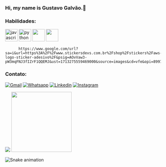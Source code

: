 ### Hi, my name is Gustavo Galvão.👋



<!--
**GalvaoGustavo/GalvaoGustavo** is a ✨ _special_ ✨ repository because its `README.md` (this file) appears on your GitHub profile.

Here are some ideas to get you started:

- 🔭 I’m currently working on ...
- 🌱 I’m currently learning ...
- 👯 I’m looking to collaborate on ...
- 🤔 I’m looking for help with ...
- 💬 Ask me about ...
- 📫 How to reach me: ...
- 😄 Pronouns: ...
- ⚡ Fun fact: ...
https://raw.githubusercontent.com/abhisheknaiidu/abhisheknaiidu/master/code.gif ( GIF COMPUTADORE )
![Galvão GitHub stats](https://github-readme-stats.vercel.app/api?username=galvaogustavo&hide=contribs,prs&theme=radical)]
![snake gif](https://github.com/artur-debv/artur-debv/blob/output/github-contribution-grid-snake-dark.svg)


-->


### Habilidades: 
<div>
          <img src="https://cdn.jsdelivr.net/gh/devicons/devicon/icons/javascript/javascript-original.svg"  alt="javascript" height="40"  />
          <img src="https://cdn.jsdelivr.net/gh/devicons/devicon/icons/python/python-original.svg"  alt="python" height="40" />
          <img src="https://cdn.jsdelivr.net/gh/devicons/devicon/icons/java/java-original.svg" height="40" />
          <img src="https://www.google.com/url?sa=i&url=https%3A%2F%2Fwww.stickersdevs.com.br%2Fshop%2Fstickers%2Faws-logo-sticker-adesivo%2F&psig=AOvVaw3-pW3mqFNJ3fIZrF1QQEMJ&ust=1713275559469000&source=images&cd=vfe&opi=89978449&ved=0CBIQjRxqFwoTCNjkwfuuxIUDFQAAAAAdAAAAABAE" height="40"/>
                    
          https://www.google.com/url?sa=i&url=https%3A%2F%2Fwww.stickersdevs.com.br%2Fshop%2Fstickers%2Faws-logo-sticker-adesivo%2F&psig=AOvVaw3-pW3mqFNJ3fIZrF1QQEMJ&ust=1713275559469000&source=images&cd=vfe&opi=89978449&ved=0CBIQjRxqFwoTCNjkwfuuxIUDFQAAAAAdAAAAABAE
          
</div>

### Contato:

[![Gmail](https://img.shields.io/badge/Gmail-D14836?style=for-the-badge&logo=gmail&logoColor=white
)]()
[![Whatsapp](https://img.shields.io/badge/WhatsApp-25D366?style=for-the-badge&logo=whatsapp&logoColor=white
)]()
[![Linkedin](https://img.shields.io/badge/LinkedIn-0077B5?style=for-the-badge&logo=linkedin&logoColor=white
)](https://www.linkedin.com/in/gustavo-galvao-182a1b1b2/)
[![Instagram](https://img.shields.io/badge/Instagram-E4405F?style=for-the-badge&logo=instagram&logoColor=white)](https://www.instagram.com/galvao.gustavo/)

<div>
          <img src="https://github-readme-stats.vercel.app/api?username=galvaogustavo&show_icons=true&theme=dracula" />
          <img src="https://github-readme-stats.vercel.app/api/top-langs?username=galvaogustavo&show_icons=true&theme=dracula#gh-dark-mode-only"  height="195"/>
</div>

![Snake animation](https://github.com/GalvaoGustavo/GalvaoGustavo/blob/output/github-contribution-grid-snake.svg)

          



